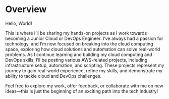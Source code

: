 # Overview
Hello, World!

This is where I’ll be sharing my hands-on projects as I work towards becoming a Junior Cloud or DevOps Engineer. I’ve always had a passion for technology, and I’m now focused on breaking into the cloud computing space, exploring how cloud solutions and automation can solve real-world problems. As I continue learning and building my cloud computing and DevOps skills, I’ll be posting various AWS-related projects, including infrastructure setup, automation, and scripting. These projects represent my journey to gain real-world experience, refine my skills, and demonstrate my ability to tackle cloud and DevOps challenges.

Feel free to explore my work, offer feedback, or collaborate with me on new ideas—this is just the beginning of an exciting path into the tech industry!
